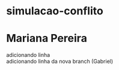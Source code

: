 # simulacao-conflito
# Mariana Pereira 
adicionando linha  
adicionando linha da nova branch (Gabriel)